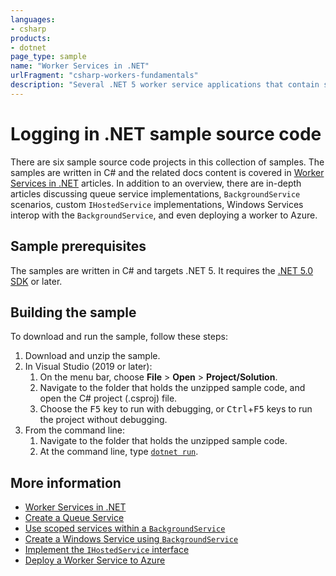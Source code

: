 ```yaml
---
languages:
- csharp
products:
- dotnet
page_type: sample
name: "Worker Services in .NET"
urlFragment: "csharp-workers-fundamentals"
description: "Several .NET 5 worker service applications that contain sample source code for interacting with IHostedService, and BackgroundService."
---
```


# Logging in .NET sample source code

There are six sample source code projects in this collection of samples. The samples are written in C# and the related docs content is covered in [Worker Services in .NET][workers] articles. In addition to an overview, there are in-depth articles discussing queue service implementations, `BackgroundService` scenarios, custom `IHostedService` implementations, Windows Services interop with the `BackgroundService`, and even deploying a worker to Azure.

## Sample prerequisites

The samples are written in C# and targets .NET 5. It requires the [.NET 5.0 SDK](https://dotnet.microsoft.com/download/dotnet/5.0) or later.

## Building the sample

To download and run the sample, follow these steps:

1. Download and unzip the sample.
2. In Visual Studio (2019 or later):
    1. On the menu bar, choose **File** > **Open** > **Project/Solution**.
    2. Navigate to the folder that holds the unzipped sample code, and open the C# project (.csproj) file.
    3. Choose the <kbd>F5</kbd> key to run with debugging, or <kbd>Ctrl</kbd>+<kbd>F5</kbd> keys to run the project without debugging.
3. From the command line:
   1. Navigate to the folder that holds the unzipped sample code.
   2. At the command line, type [`dotnet run`](https://docs.microsoft.com/dotnet/core/tools/dotnet-run).

## More information

- [Worker Services in .NET][workers]
- [Create a Queue Service][queue]
- [Use scoped services within a `BackgroundService`][scoped-bgs]
- [Create a Windows Service using `BackgroundService`][win-bgs]
- [Implement the `IHostedService` interface][timer-svc]
- [Deploy a Worker Service to Azure][cloud-svc]

[workers]: https://docs.microsoft.com/dotnet/core/extensions/workers
[queue]: https://docs.microsoft.com/dotnet/core/extensions/queue-service
[scoped-bgs]: https://docs.microsoft.com/dotnet/core/extensions/scoped-service
[win-bgs]: https://docs.microsoft.com/dotnet/core/extensions/windows-service
[timer-svc]: https://docs.microsoft.com/dotnet/core/extensions/timer-service
[cloud-svc]: https://docs.microsoft.com/dotnet/core/extensions/cloud-service
